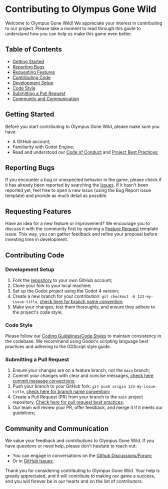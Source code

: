 # Contributing to Olympus Gone Wild

Welcome to Olympus Gone Wild! We appreciate your interest in contributing to our project. Please take a moment to read through this guide to understand how you can help us make this game even better.

## Table of Contents

- [Getting Started](#getting-started)
- [Reporting Bugs](#reporting-bugs)
- [Requesting Features](#requesting-features)
- [Contributing Code](#contributing-code)
- [Development Setup](#development-setup)
- [Code Style](#code-style)
- [Submitting a Pull Request](#submitting-a-pull-request)
- [Community and Communication](#community-and-communication)

## Getting Started

Before you start contributing to Olympus Gone Wild, please make sure you have:

- A GitHub account;
- Familiarity with Godot Engine;
- Read and understood our [Code of Conduct](CODE_OF_CONDUCT.md) and [Project Best Practices](https://github.com/FlamingoFiestaStudio/OlympusGoneWild/wiki/ProjectBestPractices);

## Reporting Bugs

If you encounter a bug or unexpected behavior in the game, please check if it has already been reported by searching the [Issues](https://github.com/FlamingoFiestaStudio/OlympusGoneWild/issues). If it hasn't been reported yet, feel free to open a new issue (using the Bug Report issue template) and provide as much detail as possible.

## Requesting Features

Have an idea for a new feature or improvement? We encourage you to discuss it with the community first by opening a [Feature Request](https://github.com/FlamingoFiestaStudio/OlympusGoneWild/issues) template issue. This way, you can gather feedback and refine your proposal before investing time in development.

## Contributing Code

### Development Setup

1. Fork the [repository](https://github.com/FlamingoFiestaStudio/OlympusGoneWild/) to your own GitHub account;
2. Clone your fork to your local machine;
3. Set up the Godot project using the Godot 4 version;
4. Create a new branch for your contribution: `git checkout -b 123-my-issue-title`, [check here for branch name convention](https://github.com/FlamingoFiestaStudio/OlympusGoneWild/wiki/ProjectBestPractices#branch-naming-convention);
5. Make your changes, test them thoroughly, and ensure they adhere to the project's code style;

### Code Style

Please follow our [Coding Guidelines/Code Styles](https://github.com/FlamingoFiestaStudio/OlympusGoneWild/wiki/ProjectBestPractices#code-styles) to maintain consistency in the codebase. We recommend using Godot's scripting language best practices and adhering to the GDScript style guide.

### Submitting a Pull Request

1. Ensure your changes are on a feature branch, not the `main` branch;
2. Commit your changes with clear and concise messages, [check here commit message convections](https://github.com/FlamingoFiestaStudio/OlympusGoneWild/wiki/ProjectBestPractices#commit-message-convections);
3. Push your branch to your GitHub fork: `git push origin 123-my-issue-title`, [check here for branch name convention](https://github.com/FlamingoFiestaStudio/OlympusGoneWild/wiki/ProjectBestPractices#branch-naming-convention);
4. Create a Pull Request (PR) from your branch to the `main` project repository, [Check here for pull request best practices](https://github.com/FlamingoFiestaStudio/OlympusGoneWild/wiki/ProjectBestPractices#pull-requests);
6. Our team will review your PR, offer feedback, and merge it if it meets our guidelines;

## Community and Communication

We value your feedback and contributions to Olympus Gone Wild. If you have questions or need help, please don't hesitate to reach out:

- You can engage in conversations on the [Github Discussions/Forum](https://github.com/FlamingoFiestaStudio/OlympusGoneWild/discussions);
- Or in [GitHub Issues](https://github.com/FlamingoFiestaStudio/OlympusGoneWild/issues);

Thank you for considering contributing to Olympus Gone Wild. Your help is greatly appreciated, and it will contribute to making our game a success, and you will forever be in our hearts and on the list of contributors.
